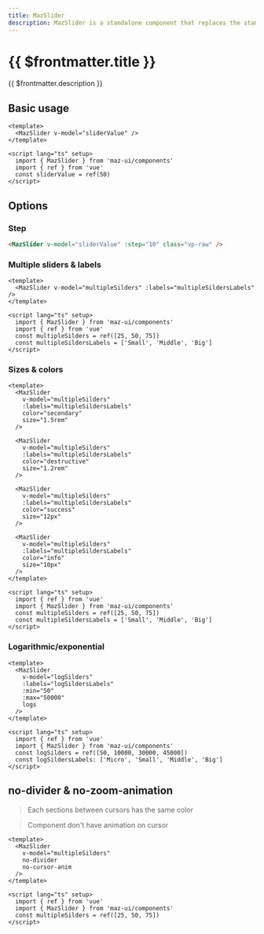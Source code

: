 ```yaml
---
title: MazSlider
description: MazSlider is a standalone component that replaces the standard html input range with a beautiful design system. Many options like multiple cursors and values, colors, sizes and logarithmic/exponential values are available
---
```


# {{ $frontmatter.title }}

{{ $frontmatter.description }}

<!--@include: ./../.vitepress/mixins/getting-started.md-->

## Basic usage

<MazSlider v-model="sliderValue" class="vp-raw" />

```vue
<template>
  <MazSlider v-model="sliderValue" />
</template>

<script lang="ts" setup>
  import { MazSlider } from 'maz-ui/components'
  import { ref } from 'vue'
  const sliderValue = ref(50)
</script>
```

## Options

### Step

<MazSlider v-model="sliderValue" :step="10" class="vp-raw" />

```html
<MazSlider v-model="sliderValue" :step="10" class="vp-raw" />
```

### Multiple sliders & labels

<MazSlider v-model="multipleSilders" :labels="multipleSildersLabels" />

```vue
<template>
  <MazSlider v-model="multipleSilders" :labels="multipleSildersLabels" />
</template>

<script lang="ts" setup>
  import { MazSlider } from 'maz-ui/components'
  import { ref } from 'vue'
  const multipleSilders = ref([25, 50, 75])
  const multipleSildersLabels = ['Small', 'Middle', 'Big']
</script>
```

### Sizes & colors

<MazSlider
  v-model="multipleSilders"
  :labels="multipleSildersLabels"
  color="secondary"
  size="1.5rem"
/>

<MazSlider
  v-model="multipleSilders"
  :labels="multipleSildersLabels"
  color="destructive"
  size="1.2rem"
/>

<MazSlider
  v-model="multipleSilders"
  :labels="multipleSildersLabels"
  color="success"
  size="12px"
/>

<MazSlider
  v-model="multipleSilders"
  :labels="multipleSildersLabels"
  color="info"
  size="10px"
/>

```vue
<template>
  <MazSlider
    v-model="multipleSilders"
    :labels="multipleSildersLabels"
    color="secondary"
    size="1.5rem"
  />

  <MazSlider
    v-model="multipleSilders"
    :labels="multipleSildersLabels"
    color="destructive"
    size="1.2rem"
  />

  <MazSlider
    v-model="multipleSilders"
    :labels="multipleSildersLabels"
    color="success"
    size="12px"
  />

  <MazSlider
    v-model="multipleSilders"
    :labels="multipleSildersLabels"
    color="info"
    size="10px"
  />
</template>

<script lang="ts" setup>
  import { ref } from 'vue'
  import { MazSlider } from 'maz-ui/components'
  const multipleSilders = ref([25, 50, 75])
  const multipleSildersLabels = ['Small', 'Middle', 'Big']
</script>
```

### Logarithmic/exponential

<MazSlider
  v-model="logSilders"
  :labels="logSildersLabels"
  :min="50"
  :max="50000"
  logs
/>

```vue
<template>
  <MazSlider
    v-model="logSilders"
    :labels="logSildersLabels"
    :min="50"
    :max="50000"
    logs
  />
</template>

<script lang="ts" setup>
  import { ref } from 'vue'
  import { MazSlider } from 'maz-ui/components'
  const logSilders = ref([50, 10000, 30000, 45000])
  const logSildersLabels: ['Micro', 'Small', 'Middle', 'Big']
</script>
```

## no-divider & no-zoom-animation

> Each sections between cursors has the same color

> Component don't have animation on cursor

<MazSlider
  v-model="multipleSilders"
  no-divider
  no-cursor-anim
/>

```vue
<template>
  <MazSlider
    v-model="multipleSilders"
    no-divider
    no-cursor-anim
  />
</template>

<script lang="ts" setup>
  import { ref } from 'vue'
  import { MazSlider } from 'maz-ui/components'
  const multipleSilders = ref([25, 50, 75])
</script>
```

<script lang="ts" setup>
  import { ref } from 'vue'
  const sliderValue = ref(50)
  const multipleSilders = ref([25, 50, 75])
  const multipleSildersLabels = ['Small', 'Middle', 'Big']

  const logSilders = ref([50, 10000, 30000, 45000])
  const logSildersLabels = ['Micro', 'Small', 'Middle', 'Big']
</script>

<!--@include: ./../.vitepress/generated-docs/maz-slider.doc.md-->
